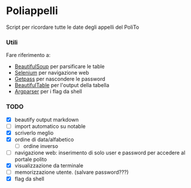 # Poliappelli

Script per ricordare tutte le date degli appelli del PoliTo

### Utili

Fare riferimento a:

-   [BeautifulSoup](https://www.crummy.com/software/BeautifulSoup/bs4/doc/) per parsificare le table
-   [Selenium](https://www.seleniumhq.org/) per navigazione web
-   [Getpass](https://alektos.blogspot.com/2011/06/inserire-password-con-python.html) per nascondere le password
-   [BeautifulTable](https://beautifultable.readthedocs.io/en/latest/index.html) per l'output della tabella
-   [Argparser](https://docs.python.org/3.6/library/argparse.html#module-argparse) per i flag da shell

### TODO

-   [x] beautify output markdown
-   [ ] import automatico su notable
-   [x] scriverlo meglio
-   [x] ordine di data/alfabetico
    -   [ ] ordine inverso
-   [ ] navigazione web: inserimento di solo user e password per accedere al portale polito
-   [x] visualizzazione da terminale
-   [ ] memorizzazione utente. (salvare password???)
-   [x] flag da shell
